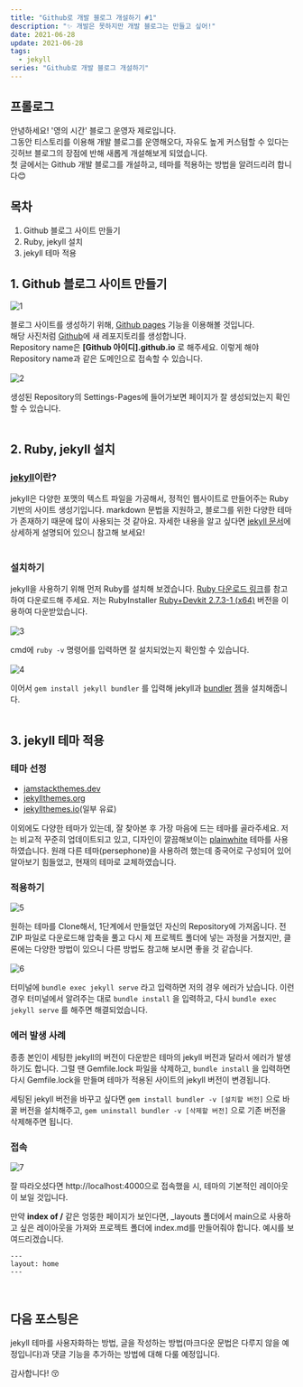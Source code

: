 ```yaml
---
title: "Github로 개발 블로그 개설하기 #1"
description: "✨ 개발은 못하지만 개발 블로그는 만들고 싶어!"
date: 2021-06-28
update: 2021-06-28
tags:
  - jekyll
series: "Github로 개발 블로그 개설하기"
---
```


## 프롤로그

안녕하세요! '영의 시간' 블로그 운영자 제로입니다.  
그동안 티스토리를 이용해 개발 블로그를 운영해오다, 자유도 높게 커스텀할 수 있다는 깃허브 블로그의 장점에 반해 새롭게 개설해보게 되었습니다.  
첫 글에서는 Github 개발 블로그를 개설하고, 테마를 적용하는 방법을 알려드리려 합니다😊

## 목차

1. Github 블로그 사이트 만들기
2. Ruby, jekyll 설치
3. jekyll 테마 적용

## 1. Github 블로그 사이트 만들기

![1](https://user-images.githubusercontent.com/52748335/123634195-1b7e1680-d855-11eb-8024-5753975ee141.PNG)<br/>

블로그 사이트를 생성하기 위해, [Github pages][github-pages] 기능을 이용해볼 것입니다.  
해당 사진처럼 [Github][github-main]에 새 레포지토리를 생성합니다.  
Repository name은 <b>[Github 아이디].github.io</b> 로 해주세요. 이렇게 해야 Repository name과 같은 도메인으로 접속할 수 있습니다.
<br/><br/>
![2](https://user-images.githubusercontent.com/52748335/123637165-ab718f80-d858-11eb-94ba-c3e21a6b3982.png)<br/>

생성된 Repository의 Settings-Pages에 들어가보면 페이지가 잘 생성되었는지 확인할 수 있습니다.<br/>
<br/>

## 2. Ruby, jekyll 설치

### [jekyll][jekyll-main]이란?

jekyll은 다양한 포맷의 텍스트 파일을 가공해서, 정적인 웹사이트로 만들어주는 Ruby 기반의 사이트 생성기입니다. markdown 문법을 지원하고, 블로그를 위한 다양한 테마가 존재하기 때문에 많이 사용되는 것 같아요. 자세한 내용을 알고 싶다면 [jekyll 문서][jekyll-docs]에 상세하게 설명되어 있으니 참고해 보세요!<br/><br/>

### 설치하기

jekyll을 사용하기 위해 먼저 Ruby를 설치해 보겠습니다. [Ruby 다운로드 링크][ruby-downloads]를 참고하여 다운로드해 주세요. 저는 RubyInstaller [Ruby+Devkit 2.7.3-1 (x64)][ruby-download-direct] 버전을 이용하여 다운받았습니다.
<br/><br/>
![3](https://user-images.githubusercontent.com/52748335/123639839-892d4100-d85b-11eb-9a59-32849bfe8b73.PNG)<br/>

cmd에 `ruby -v` 명령어를 입력하면 잘 설치되었는지 확인할 수 있습니다.
<br/><br/>
![4](https://user-images.githubusercontent.com/52748335/123641331-1f159b80-d85d-11eb-8d09-9a782d6d240f.PNG)<br/>

이어서 `gem install jekyll bundler` 를 입력해 jekyll과 [bundler][jekyll-bundler-docs] [젬][jekyll-gem-docs]을 설치해줍니다.<br/>
<br/>

## 3. jekyll 테마 적용

### 테마 선정

- [jamstackthemes.dev][jamstackthemes-dev]
- [jekyllthemes.org][jekyll-themes]
- [jekyllthemes.io][jekyll-themes-io](일부 유료)<br/>

이외에도 다양한 테마가 있는데, 잘 찾아본 후 가장 마음에 드는 테마를 골라주세요.
저는 비교적 꾸준히 업데이트되고 있고, 디자인이 깔끔해보이는 [plainwhite][plainwhite] 테마를 사용하였습니다. 원래 다른 테마(persephone)을 사용하려 했는데 중국어로 구성되어 있어 알아보기 힘들었고, 현재의 테마로 교체하였습니다.

### 적용하기

![5](https://user-images.githubusercontent.com/52748335/123653761-6b1a0d80-d868-11eb-920a-3527031903d3.png)<br/>

원하는 테마를 Clone해서, 1단계에서 만들었던 자신의 Repository에 가져옵니다. 전 ZIP 파일로 다운로드해 압축을 풀고 다시 제 프로젝트 폴더에 넣는 과정을 거쳤지만, 클론에는 다양한 방법이 있으니 다른 방법도 참고해 보시면 좋을 것 같습니다.
<br/><br/>
![6](https://user-images.githubusercontent.com/52748335/123654467-11fea980-d869-11eb-97c2-ea2f95b7b40b.PNG)<br/>

터미널에 `bundle exec jekyll serve` 라고 입력하면 저의 경우 에러가 났습니다. 이런 경우 터미널에서 알려주는 대로 `bundle install` 을 입력하고, 다시 `bundle exec jekyll serve` 를 해주면 해결되었습니다.

### 에러 발생 사례

종종 본인이 세팅한 jekyll의 버전이 다운받은 테마의 jekyll 버전과 달라서 에러가 발생하기도 합니다. 그럴 땐 Gemfile.lock 파일을 삭제하고, `bundle install` 을 입력하면 다시 Gemfile.lock을 만들며 테마가 적용된 사이트의 jekyll 버전이 변경됩니다.

세팅된 jekyll 버전을 바꾸고 싶다면 `gem install bundler -v [설치할 버전]` 으로 바꿀 버전을 설치해주고, `gem uninstall bundler -v [삭제할 버전]` 으로 기존 버전을 삭제해주면 됩니다.

### 접속

![7](https://user-images.githubusercontent.com/52748335/123655881-5e96b480-d86a-11eb-8983-4d50ee677483.PNG)<br/>

잘 따라오셨다면 http://localhost:4000으로 접속했을 시, 테마의 기본적인 레이아웃이 보일 것입니다.

만약 <b>index of /</b> 같은 엉뚱한 페이지가 보인다면, \_layouts 폴더에서 main으로 사용하고 싶은 레이아웃을 가져와 프로젝트 폴더에 index.md를 만들어줘야 합니다. 예시를 보여드리겠습니다.

```
---
layout: home
---
```

<br/>

## 다음 포스팅은

jekyll 테마를 사용자화하는 방법, 글을 작성하는 방법(마크다운 문법은 다루지 않을 예정입니다)과 댓글 기능을 추가하는 방법에 대해 다룰 예정입니다.

감사합니다! 😚

[github-main]: https://github.com
[github-pages]: https://pages.github.com
[jekyll-main]: https://jekyllrb-ko.github.io/
[jekyll-docs]: https://jekyllrb-ko.github.io/docs
[jekyll-bundler-docs]: https://jekyllrb-ko.github.io/docs/ruby-101/#bundler
[jekyll-gem-docs]: https://jekyllrb-ko.github.io/docs/ruby-101/#gems
[jamstackthemes-dev]: https://jamstackthemes.dev/ssg/jekyll/
[jekyll-themes]: http://jekyllthemes.org/
[jekyll-themes-io]: https://jekyllthemes.io/
[plainwhite]: https://github.com/samarsault/plainwhite-jekyll
[ruby-downloads]: https://www.ruby-lang.org/ko/downloads/
[ruby-download-direct]: https://github.com/oneclick/rubyinstaller2/releases/download/RubyInstaller-2.7.3-1/rubyinstaller-devkit-2.7.3-1-x64.exe
